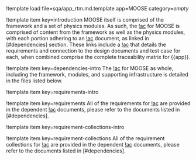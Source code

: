 !template load file=sqa/app_rtm.md.template app=MOOSE category=_empty_

!template item key=introduction
MOOSE itself is comprised of the framework and a set of physics modules. As such, the [!ac](RTM)
for MOOSE is comprised of content from the framework as well as the physics modules, with each
portion adhering to an [!ac](RTM) document, as linked in [#dependencies] section. These links
include a [!ac](RTM) that details the requirements and connection to the design documents
and test case for each, when combined comprise the complete traceability matrix for {{app}}.

!template item key=dependencies-intro
The [!ac](RTM) for MOOSE as whole, including the framework, modules, and supporting infrastructure
is detailed in the files listed below.

!template item key=requirements-intro

!template item key=requirements
All of the requirements for [!ac](MOOSE) are provided in the dependent [!ac](RTM) documents, please
refer to the documents listed in [#dependencies].

!template item key=requirement-collections-intro

!template item key=requirement-collections
All of the requirement collections for [!ac](MOOSE) are provided in the dependent [!ac](RTM)
documents, please refer to the documents listed in [#dependencies].
